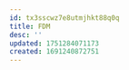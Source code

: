 ```yaml
---
id: tx3sscwz7e8utmjhkt88q0q
title: FDM
desc: ''
updated: 1751284071173
created: 1691240872751
---
```

